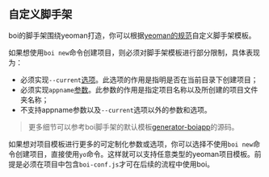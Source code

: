 ## 自定义脚手架
boi的脚手架围绕yeoman打造，你可以根据[yeoman的规范](http://yeoman.io/authoring/index.html)自定义脚手架模板。

如果想使用`boi new`命令创建项目，则必须对脚手架模板进行部分限制，具体表现为：
* 必须实现`--current`[选项](http://yeoman.io/authoring/user-interactions.html)。此选项的作用是指明是否在当前目录下创建项目；
* 必须实现`appname`[参数](http://yeoman.io/authoring/user-interactions.html)。此参数的作用是指定项目名称以及所创建的项目文件夹名称；
* 不支持appname参数以及`--current`选项以外的参数和选项。

> 更多细节可以参考boi脚手架的默认模板[generator-boiapp](https://github.com/boijs/generator-boiapp)的源码。

如果想对项目模板进行更多的可定制化参数或选项，你可以选择不使用`boi new`命令创建项目，直接使用`yo`命令。这样就可以支持任意类型的yeoman项目模板。前提是必须在项目中包含`boi-conf.js`才可在后续的流程中使用boi。
